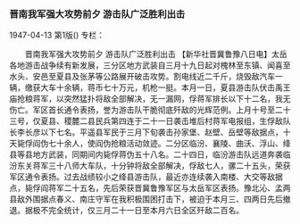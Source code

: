 ### 晋南我军强大攻势前夕  游击队广泛胜利出击

1947-04-13
第1版()
专栏：

　　晋南我军强大攻势前夕
    游击队广泛胜利出击
    【新华社晋冀鲁豫八日电】太岳各地游击战争续有新发展，三分区地方武装自三月十九日起对槐林至东镇、闻喜至水头、安邑至夏县及张茅等公路展开破击攻势。割电线近二千斤，烧毁敌汽车一辆，缴获大车十余辆，蒋币七十万元，机枪一挺。本月一日，夏县游击队伏击禹王庙抢粮蒋军，以突然猛扑将敌全部解决，无一漏网，俘蒋军排长以下十二名，我无伤亡。军区首长通令表扬，誉为游击队干脆彻底歼敌的光辉范例。上月十号至二十三号，仅夏县、稷麓二县民兵第四连于二十一日袭击堆后村蒋军电报组，生俘敌队长李长彦以下七名。平遥县军民于三月下旬袭击孙家堡、赵壁、岳壁等敌据点，十天毙俘阎伪七十余人，使阎伪抢粮活动敛迹。二分区临汾、襄陵、曲沃、浮山、绛县等县地方武装，同期间内毙俘蒋伪五十八名。二十四日，临汾游击队远道奔袭临汾东关蒋军三十八师大车队，十分钟将敌全部解决，俘敌七人，骡二十五头，荣获军区通令表扬。过去战绩较小之绛县游击队，最近亦连续袭入南楼、大交等敌据点，毙俘阎蒋军二十五名，先后荣获晋冀鲁豫军区与太岳军区表扬。豫北沁、孟两县敌外围据点春义、南庄守军在我积极围困打击下，被迫于本月三、四两日先后撤退。据极不完全统计，仅三月二十一日至本月六日全区歼敌二百名。
